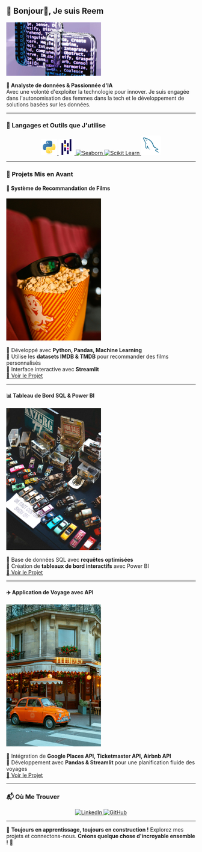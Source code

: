 ## 🚀 Bonjour👋, Je suis Reem

<img src="https://github.com/MimiO91/MimiO91/blob/main/pexels-googledeepmind-18069696.jpg" alt="Header Image" width="50%" />  

**🔹 Analyste de données & Passionnée d'IA**  
Avec une volonté d'exploiter la technologie pour innover. Je suis engagée dans l'autonomisation des femmes dans la tech et le développement de solutions basées sur les données.

---

### 🚀 Langages et Outils que J'utilise
<p align="center">
  <a target="_blank" href="https://www.python.org">
    <img src="https://raw.githubusercontent.com/devicons/devicon/master/icons/python/python-original.svg" 
         alt="Python" width="42" height="42" />
  </a>
  <a target="_blank" href="https://pandas.pydata.org">
    <img src="https://raw.githubusercontent.com/devicons/devicon/master/icons/pandas/pandas-original.svg" 
         alt="Pandas" width="42" height="42" />
  </a>
  <a target="_blank" href="https://seaborn.pydata.org">
    <img src="https://seaborn.pydata.org/_images/logo-mark-lightbg.svg" 
         alt="Seaborn" width="42" height="42" />
  </a>
  <a target="_blank" href="https://scikit-learn.org">
    <img src="https://upload.wikimedia.org/wikipedia/commons/0/05/Scikit_learn_logo_small.svg" 
         alt="Scikit Learn" width="42" height="42" />
  </a>
  <a target="_blank" href="https://www.mysql.com">
    <img src="https://raw.githubusercontent.com/devicons/devicon/master/icons/mysql/mysql-original.svg" 
         alt="MySQL" width="42" height="42" style="background-color: white; border-radius: 5px; padding: 5px;" />
  </a>
</p>

---

### 📌 Projets Mis en Avant

#### 🎥 **Système de Recommandation de Films**
<img src="https://github.com/MimiO91/MimiO91/blob/main/pexels-tima-miroshnichenko-7991378.jpg" 
     alt="Movie Recommendation System" width="50%" />  

🔹 Développé avec **Python, Pandas, Machine Learning**  
🔹 Utilise les **datasets IMDB & TMDB** pour recommander des films personnalisés  
🔹 Interface interactive avec **Streamlit**  
[🔗 Voir le Projet](#)

---

#### 📊 **Tableau de Bord SQL & Power BI**
<img src="https://github.com/MimiO91/MimiO91/blob/main/pexels-labskiii-12879442.jpg" 
     alt="SQL & Power BI Dashboard" width="50%" />  

🔹 Base de données SQL avec **requêtes optimisées**  
🔹 Création de **tableaux de bord interactifs** avec Power BI  
[🔗 Voir le Projet](#)

---

#### ✈️ **Application de Voyage avec API**
<img src="https://github.com/MimiO91/MimiO91/blob/main/pexels-arcanjosaddi-31052940.jpg" 
     alt="Travel App" width="50%" />  

🔹 Intégration de **Google Places API, Ticketmaster API, Airbnb API**  
🔹 Développement avec **Pandas & Streamlit** pour une planification fluide des voyages  
[🔗 Voir le Projet](#)

---

### 📬 Où Me Trouver
<p align="center">
  <a target="_blank" href="https://www.linkedin.com/in/r-bouqueau">
    <img src="https://img.shields.io/badge/LinkedIn-0A66C2?style=for-the-badge&logo=linkedin&logoColor=white" alt="LinkedIn" />
  </a>
  <a target="_blank" href="https://github.com/MimiO91">
    <img src="https://img.shields.io/badge/GitHub-181717?style=for-the-badge&logo=github&logoColor=white" alt="GitHub" />
  </a>
</p>

---

🚀 **Toujours en apprentissage, toujours en construction !** Explorez mes projets et connectons-nous. **Créons quelque chose d'incroyable ensemble !** 🎯
